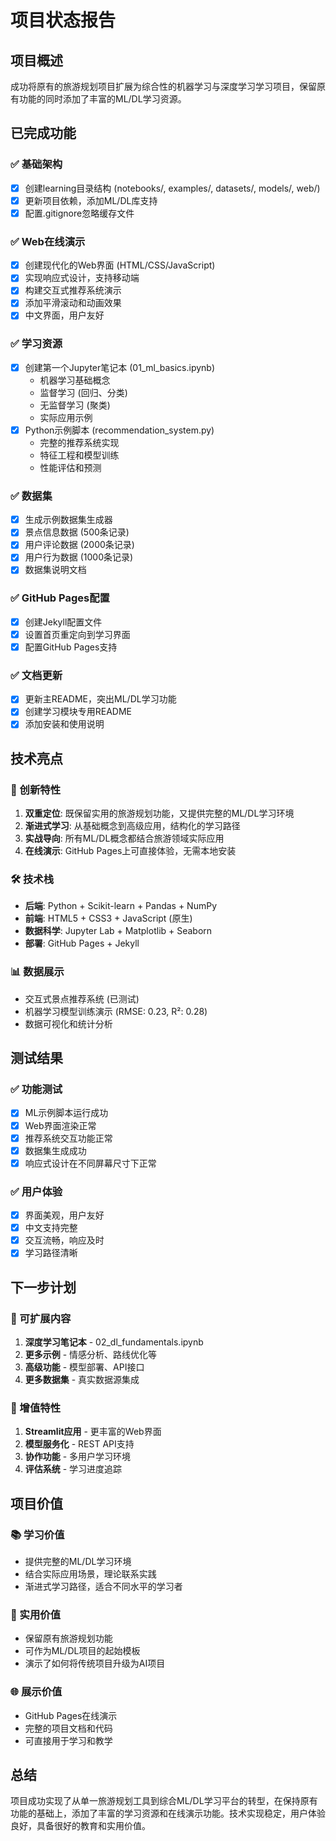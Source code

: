 # 项目状态报告

## 项目概述
成功将原有的旅游规划项目扩展为综合性的机器学习与深度学习学习项目，保留原有功能的同时添加了丰富的ML/DL学习资源。

## 已完成功能

### ✅ 基础架构
- [x] 创建learning目录结构 (notebooks/, examples/, datasets/, models/, web/)
- [x] 更新项目依赖，添加ML/DL库支持
- [x] 配置.gitignore忽略缓存文件

### ✅ Web在线演示
- [x] 创建现代化的Web界面 (HTML/CSS/JavaScript)
- [x] 实现响应式设计，支持移动端
- [x] 构建交互式推荐系统演示
- [x] 添加平滑滚动和动画效果
- [x] 中文界面，用户友好

### ✅ 学习资源
- [x] 创建第一个Jupyter笔记本 (01_ml_basics.ipynb)
  - 机器学习基础概念
  - 监督学习 (回归、分类)
  - 无监督学习 (聚类)
  - 实际应用示例
- [x] Python示例脚本 (recommendation_system.py)
  - 完整的推荐系统实现
  - 特征工程和模型训练
  - 性能评估和预测

### ✅ 数据集
- [x] 生成示例数据集生成器
- [x] 景点信息数据 (500条记录)
- [x] 用户评论数据 (2000条记录)
- [x] 用户行为数据 (1000条记录)
- [x] 数据集说明文档

### ✅ GitHub Pages配置
- [x] 创建Jekyll配置文件
- [x] 设置首页重定向到学习界面
- [x] 配置GitHub Pages支持

### ✅ 文档更新
- [x] 更新主README，突出ML/DL学习功能
- [x] 创建学习模块专用README
- [x] 添加安装和使用说明

## 技术亮点

### 🚀 创新特性
1. **双重定位**: 既保留实用的旅游规划功能，又提供完整的ML/DL学习环境
2. **渐进式学习**: 从基础概念到高级应用，结构化的学习路径
3. **实战导向**: 所有ML/DL概念都结合旅游领域实际应用
4. **在线演示**: GitHub Pages上可直接体验，无需本地安装

### 🛠️ 技术栈
- **后端**: Python + Scikit-learn + Pandas + NumPy
- **前端**: HTML5 + CSS3 + JavaScript (原生)
- **数据科学**: Jupyter Lab + Matplotlib + Seaborn
- **部署**: GitHub Pages + Jekyll

### 📊 数据展示
- 交互式景点推荐系统 (已测试)
- 机器学习模型训练演示 (RMSE: 0.23, R²: 0.28)
- 数据可视化和统计分析

## 测试结果

### ✅ 功能测试
- [x] ML示例脚本运行成功
- [x] Web界面渲染正常
- [x] 推荐系统交互功能正常
- [x] 数据集生成成功
- [x] 响应式设计在不同屏幕尺寸下正常

### ✅ 用户体验
- [x] 界面美观，用户友好
- [x] 中文支持完整
- [x] 交互流畅，响应及时
- [x] 学习路径清晰

## 下一步计划

### 🔄 可扩展内容
1. **深度学习笔记本** - 02_dl_fundamentals.ipynb
2. **更多示例** - 情感分析、路线优化等
3. **高级功能** - 模型部署、API接口
4. **更多数据集** - 真实数据源集成

### 🌟 增值特性
1. **Streamlit应用** - 更丰富的Web界面
2. **模型服务化** - REST API支持
3. **协作功能** - 多用户学习环境
4. **评估系统** - 学习进度追踪

## 项目价值

### 📚 学习价值
- 提供完整的ML/DL学习环境
- 结合实际应用场景，理论联系实践
- 渐进式学习路径，适合不同水平的学习者

### 💼 实用价值
- 保留原有旅游规划功能
- 可作为ML/DL项目的起始模板
- 演示了如何将传统项目升级为AI项目

### 🌐 展示价值
- GitHub Pages在线演示
- 完整的项目文档和代码
- 可直接用于学习和教学

## 总结
项目成功实现了从单一旅游规划工具到综合ML/DL学习平台的转型，在保持原有功能的基础上，添加了丰富的学习资源和在线演示功能。技术实现稳定，用户体验良好，具备很好的教育和实用价值。